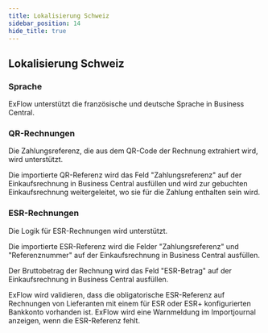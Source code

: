 ```yaml
---
title: Lokalisierung Schweiz
sidebar_position: 14
hide_title: true
---
```

## Lokalisierung Schweiz

### Sprache

ExFlow unterstützt die französische und deutsche Sprache in Business Central.

### QR-Rechnungen

Die Zahlungsreferenz, die aus dem QR-Code der Rechnung extrahiert wird, wird unterstützt.

Die importierte QR-Referenz wird das Feld "Zahlungsreferenz" auf der
Einkaufsrechnung in Business Central ausfüllen und wird zur gebuchten
Einkaufsrechnung weitergeleitet, wo sie für die Zahlung enthalten sein wird.

### ESR-Rechnungen

Die Logik für ESR-Rechnungen wird unterstützt.

Die importierte ESR-Referenz wird die Felder "Zahlungsreferenz" und
"Referenznummer" auf der Einkaufsrechnung in Business Central ausfüllen.

Der Bruttobetrag der Rechnung wird das Feld "ESR-Betrag" auf der
Einkaufsrechnung in Business Central ausfüllen.

ExFlow wird validieren, dass die obligatorische ESR-Referenz auf Rechnungen
von Lieferanten mit einem für ESR oder ESR+ konfigurierten Bankkonto vorhanden ist. ExFlow wird eine Warnmeldung im Importjournal anzeigen, wenn die ESR-Referenz fehlt.

